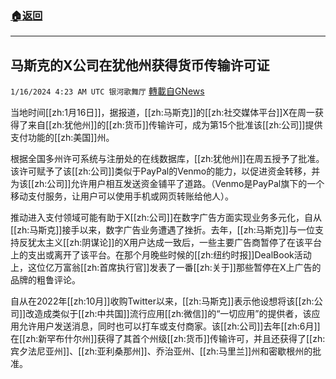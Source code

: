###  [:house:返回](README.md)
---


## 马斯克的X公司在犹他州获得货币传输许可证
`1/16/2024 4:23 AM UTC 银河歌舞厅` [轉載自GNews](https://gnews.org/articles/2223229)

当地时间[[zh:1月16日]]，据报道，[[zh:马斯克]]的[[zh:社交媒体平台]]X在周一获得了来自[[zh:犹他州]]的[[zh:货币]]传输许可，成为第15个批准该[[zh:公司]]提供支付功能的[[zh:美国]]州。

根据全国多州许可系统与注册处的在线数据库，[[zh:犹他州]]在周五授予了批准。该许可赋予了该[[zh:公司]]类似于PayPal的Venmo的能力，以促进资金转移，并为该[[zh:公司]]允许用户相互发送资金铺平了道路。（Venmo是PayPal旗下的一个移动支付服务，让用户可以使用手机或网页转账给他人）。

推动进入支付领域可能有助于X[[zh:公司]]在数字广告方面实现业务多元化，自从[[zh:马斯克]]接手以来，数字广告业务遭遇了挫折。去年，[[zh:马斯克]]与一位支持反犹太主义[[zh:阴谋论]]的X用户达成一致后，一些主要广告商暂停了在该平台上的支出或离开了该平台。在那个月晚些时候的[[zh:纽约时报]]DealBook活动上，这位亿万富翁[[zh:首席执行官]]发表了一番[[zh:关于]]那些暂停在X上广告的品牌的粗鲁评论。

自从在2022年[[zh:10月]]收购Twitter以来，[[zh:马斯克]]表示他设想将该[[zh:公司]]改造成类似于[[zh:中共国]]流行应用[[zh:微信]]的“一切应用”的提供者，该应用允许用户发送消息，同时也可以打车或支付商家。该[[zh:公司]]去年[[zh:6月]]在[[zh:新罕布什尔州]]获得了其首个州级[[zh:货币]]传输许可，并且还获得了[[zh:宾夕法尼亚州]]、[[zh:亚利桑那州]]、乔治亚州、[[zh:马里兰]]州和密歇根州的批准。
